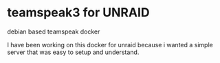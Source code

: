 # teamspeak3 for UNRAID

debian based teamspeak docker

I have been working on this docker for unraid because i wanted a simple server that was easy to setup and understand.
